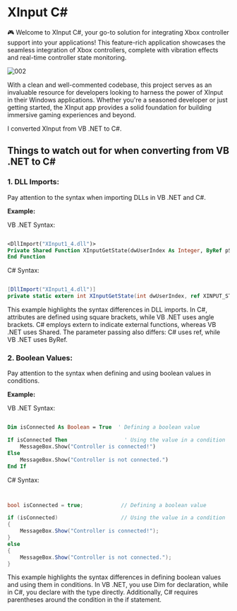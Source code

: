 # XInput C#

🎮 Welcome to XInput C#, your go-to solution for integrating Xbox controller support into your applications! This feature-rich application showcases the seamless integration of Xbox controllers, complete with vibration effects and real-time controller state monitoring.


![002](https://github.com/user-attachments/assets/a2e785c8-6ba1-4075-b337-2aaee643cd30)



With a clean and well-commented codebase, this project serves as an invaluable resource for developers looking to harness the power of XInput in their Windows applications. Whether you're a seasoned developer or just getting started, the XInput app provides a solid foundation for building immersive gaming experiences and beyond.



I converted XInput from VB .NET to C#.



## Things to watch out for when converting from VB .NET to C#


### 1. DLL Imports:

Pay attention to the syntax when importing DLLs in VB .NET and C#.

**Example:**

VB .NET Syntax:

```vb

<DllImport("XInput1_4.dll")>
Private Shared Function XInputGetState(dwUserIndex As Integer, ByRef pState As XINPUT_STATE) As Integer
End Function
```

C# Syntax:

```csharp

[DllImport("XInput1_4.dll")]
private static extern int XInputGetState(int dwUserIndex, ref XINPUT_STATE pState);
```

This example highlights the syntax differences in DLL imports. In C#, attributes are defined using square brackets, while VB .NET uses angle brackets. C# employs extern to indicate external functions, whereas VB .NET uses Shared. The parameter passing also differs: C# uses ref, while VB .NET uses ByRef.

### 2. Boolean Values:

Pay attention to the syntax when defining and using boolean values in conditions.

**Example:**

VB .NET Syntax:

```vb .NET

Dim isConnected As Boolean = True  ' Defining a boolean value

If isConnected Then                  ' Using the value in a condition
    MessageBox.Show("Controller is connected!")
Else
    MessageBox.Show("Controller is not connected.")
End If
```


C# Syntax:



```c#


bool isConnected = true;            // Defining a boolean value

if (isConnected)                    // Using the value in a condition
{
    MessageBox.Show("Controller is connected!");
}
else
{
    MessageBox.Show("Controller is not connected.");
}
```




This example highlights the syntax differences in defining boolean values and using them in conditions. In VB .NET, you use Dim for declaration, while in C#, you declare with the type directly. Additionally, C# requires parentheses around the condition in the if statement.










